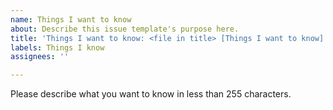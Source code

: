 ```yaml
---
name: Things I want to know
about: Describe this issue template's purpose here.
title: 'Things I want to know: <file in title> [Things I want to know]'
labels: Things I know
assignees: ''

---
```


Please describe what you want to know in less than 255 characters.


